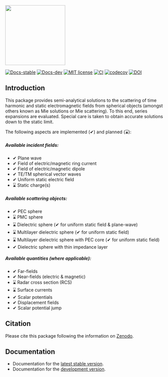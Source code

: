 
<picture>
  <source media="(prefers-color-scheme: dark)" srcset="docs/src/assets/logo_Scat_README_white.svg" height="190">
  <source media="(prefers-color-scheme: light)" srcset="docs/src/assets/logo_Scat_README.svg" height="190">
  <img alt="" src="" height="190">
</picture>

[![Docs-stable](https://img.shields.io/badge/docs-stable-blue.svg)](https://hobezwe.github.io/SphericalScattering.jl/stable/)
[![Docs-dev](https://img.shields.io/badge/docs-dev-blue.svg)](https://hobezwe.github.io/SphericalScattering.jl/dev/)
[![MIT license](https://img.shields.io/badge/License-MIT-blue.svg)](https://github.com/HoBeZwe/SphericalScattering.jl/blob/master/LICENSE)
[![CI](https://github.com/HoBeZwe/SphericalScattering.jl/actions/workflows/CI.yml/badge.svg?branch=master)](https://github.com/HoBeZwe/SphericalScattering.jl/actions/workflows/CI.yml)
[![codecov](https://codecov.io/gh/HoBeZwe/SphericalScattering.jl/branch/master/graph/badge.svg?token=4F9NUNRC1K)](https://codecov.io/gh/HoBeZwe/SphericalScattering.jl)
[![DOI](https://zenodo.org/badge/375493054.svg)](https://zenodo.org/badge/latestdoi/375493054)

## Introduction

This package provides semi-analytical solutions to the scattering of time harmonic and static electromagnetic fields from spherical objects (amongst others known as Mie solutions or Mie scattering). 
To this end, series expansions are evaluated. Special care is taken to obtain accurate solutions down to the static limit.

The following aspects are implemented (✔) and planned (⌛):

##### Available incident fields:
- ✔ Plane wave
- ✔ Field of electric/magnetic ring current
- ✔ Field of electric/magnetic dipole
- ✔ TE/TM spherical vector waves
- ✔ Uniform static electric field
- ⌛ Static charge(s)

##### Available scattering objects:
- ✔ PEC sphere
- ⌛ PMC sphere
- ⌛ Dielectric sphere                          (✔ for uniform static field & plane-wave)
- ⌛ Multilayer dielectric sphere               (✔ for uniform static field)
- ⌛ Multilayer dielectric sphere with PEC core (✔ for uniform static field)
- ✔ Dielectric sphere with thin impedance layer

##### Available quantities (where applicable):
- ✔ Far-fields
- ✔ Near-fields (electric & magnetic)
- ⌛ Radar cross section (RCS)
- ⌛ Surface currents
- ✔ Scalar potentials 
- ✔ Displacement fields 
- ✔ Scalar potential jump 



## Citation

Please cite this package following the information on [Zenodo](https://zenodo.org/badge/latestdoi/375493054).



## Documentation

- Documentation for the [latest stable version](https://hobezwe.github.io/SphericalScattering.jl/stable/).
- Documentation for the [development version](https://hobezwe.github.io/SphericalScattering.jl/stable/).